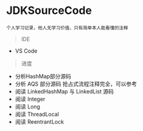 # JDKSourceCode



`个人学习记录，他人无学习价值，只有简单本人能看懂的注释`

> IDE

*  VS Code


> 进度

* 分析HashMap部分源码
* 分析 AQS 部分源码 抢占式流程注释完全，可以参考
* 阅读 LinkedHashMap 与 LinkedList 源码
* 阅读 Integer 
* 阅读 Long 
* 阅读 ThreadLocal 
* 阅读 ReentrantLock 